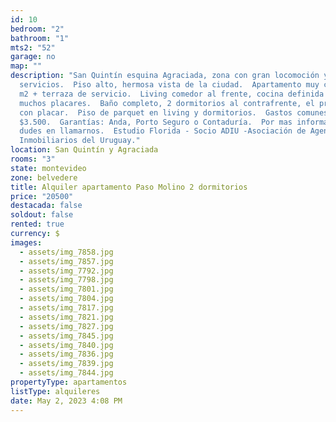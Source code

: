 ```yaml
---
id: 10
bedroom: "2"
bathroom: "1"
mts2: "52"
garage: no
map: ""
description: "San Quintín esquina Agraciada, zona con gran locomoción y
  servicios.  Piso alto, hermosa vista de la ciudad.  Apartamento muy cómodo, 50
  m2 + terraza de servicio.  Living comedor al frente, cocina definida con
  muchos placares.  Baño completo, 2 dormitorios al contrafrente, el principal
  con placar.  Piso de parquet en living y dormitorios.  Gastos comunes:
  $3.500.  Garantías: Anda, Porto Seguro o Contaduría.  Por mas información no
  dudes en llamarnos.  Estudio Florida - Socio ADIU -Asociación de Agentes
  Inmobiliarios del Uruguay."
location: San Quintín y Agraciada
rooms: "3"
state: montevideo
zone: belvedere
title: Alquiler apartamento Paso Molino 2 dormitorios
price: "20500"
destacada: false
soldout: false
rented: true
currency: $
images:
  - assets/img_7858.jpg
  - assets/img_7857.jpg
  - assets/img_7792.jpg
  - assets/img_7798.jpg
  - assets/img_7801.jpg
  - assets/img_7804.jpg
  - assets/img_7817.jpg
  - assets/img_7821.jpg
  - assets/img_7827.jpg
  - assets/img_7845.jpg
  - assets/img_7840.jpg
  - assets/img_7836.jpg
  - assets/img_7839.jpg
  - assets/img_7844.jpg
propertyType: apartamentos
listType: alquileres
date: May 2, 2023 4:08 PM
---
```

